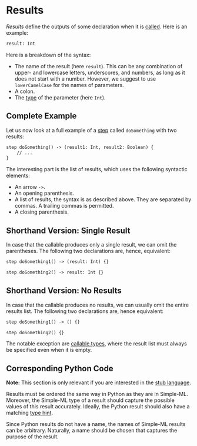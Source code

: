 # Results

_Results_ define the outputs of some declaration when it is [called][calls]. Here is an example:

```txt
result: Int
```

Here is a breakdown of the syntax:
* The name of the result (here `result`). This can be any combination of upper- and lowercase letters, underscores, and numbers, as long as it does not start with a number. However, we suggest to use `lowerCamelCase` for the names of parameters.
* A colon.
* The [type][types] of the parameter (here `Int`).

## Complete Example

Let us now look at a full example of a [step][steps] called `doSomething` with two results:

```txt
step doSomething() -> (result1: Int, result2: Boolean) {
    // ...
}
```

The interesting part is the list of results, which uses the following syntactic elements:
* An arrow `->`.
* An opening parenthesis.
* A list of results, the syntax is as described above. They are separated by commas. A trailing commas is permitted.
* A closing parenthesis.

## Shorthand Version: Single Result

In case that the callable produces only a single result, we can omit the parentheses. The following two declarations are, hence, equivalent:

```txt
step doSomething1() -> (result: Int) {}
```

```txt
step doSomething2() -> result: Int {}
```

## Shorthand Version: No Results

In case that the callable produces no results, we can usually omit the entire results list. The following two declarations are, hence equivalent:

```txt
step doSomething1() -> () {}
```

```txt
step doSomething2() {}
```

The notable exception are [callable types][callable-types], where the result list must always be specified even when it is empty.

## Corresponding Python Code

**Note:** This section is only relevant if you are interested in the [stub language][stub-language].

Results must be ordered the same way in Python as they are in Simple-ML. Moreover, the Simple-ML type of a result should capture the possible values of this result accurately. Ideally, the Python result should also have a matching [type hint][types-python].

Since Python results do not have a name, the names of Simple-ML results can be arbitrary. Naturally, a name should be chosen that captures the purpose of the result.


[stub-language]: ../stub-language/README.md
[types]: ./types.md
[types-python]: ./types.md#corresponding-python-code
[callable-types]: ./types.md#callable-type
[steps]: ../workflow-language/steps.md
[calls]: ../workflow-language/expressions.md#calls
